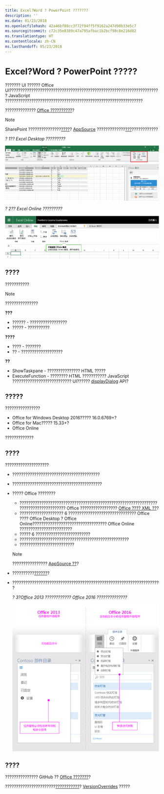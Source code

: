 ```yaml
---
title: Excel?Word ? PowerPoint ???????
description: ''
ms.date: 01/23/2018
ms.openlocfilehash: 42a46bf88cc3f72f94ff5f9162a247d90b33e5c7
ms.sourcegitcommit: c72c35e8389c47a795afbac1b2bcf98c8e216d82
ms.translationtype: HT
ms.contentlocale: zh-CN
ms.lasthandoff: 05/23/2018
---
```

# <a name="add-in-commands-for-excel-word-and-powerpoint"></a>Excel?Word ? PowerPoint ?????

??????? UI ?????? Office UI????????????????????????????????????????????????????????????????????? JavaScript ???????????????????????????????????????????????????????????????

?????????????? [Office ??????????](https://channel9.msdn.com/events/Build/2016/P551)?

> [!NOTE]
> SharePoint ???????????????[????](../publish/centralized-deployment.md)? [AppSource](https://docs.microsoft.com/en-us/office/dev/store/submit-to-the-office-store) ?????????????[???](../testing/create-a-network-shared-folder-catalog-for-task-pane-and-content-add-ins.md)???????????? 

*? 1?? Excel Desktop ?????????*

![Excel ???????????](../images/add-in-commands-1.png)

*? 2?? Excel Online ?????????*

![Excel Online ???????????](../images/add-in-commands-2.png)

## <a name="command-capabilities"></a>????
???????????

> [!NOTE]
> ???????????????

**???**

- ?????? - ?????????????????
- ????? - ?????????? 

**????**

- ???? - ???????
- ?? - ???????????????????

**??**

- ShowTaskpane - ??????????????? HTML ?????
- ExecuteFunction - ???????? HTML ??????????? JavaScript ??????????????????????????? UI?????? [displayDialog](http://dev.office.com/reference/add-ins/shared/officeui) API?  

## <a name="supported-platforms"></a>?????
????????????????

- Office for Windows Desktop 2016????? 16.0.6769+?
- Office for Mac????? 15.33+?
- Office Online 

?????????????

## <a name="best-practices"></a>????

????????????????????

- ????????????????????????????????????????
- ?????????????????????????????????????????
- ????? Office ????????
    - ???????????????????????????????????????????????????????????????????????????????????? Office ????????????????? [Office ???? XML ??](../develop/add-in-manifests.md)? 
    - ???????????????????? 6 ??????????????????????????????? Office ???? Office Desktop ? Office Online?????????????????????????????????? Office Online ????????????????????????  
    - ????? 6 ????????????????????????? 
    - ??????????????????????????????????????????????????
    - ?????????????????????????

     > [!NOTE]
     > ???????????????? [AppSource ??](https://docs.microsoft.com/en-us/office/dev/store/validation-policies)?

- ??????????[??????](design-icons.md)?
- ????????????????????????????????????????????????????????????????????

   *? 3?Office 2013 ???????????? Office 2016 ??????????????*

   ![?? Office 2013 ???????????? Office 2016 ???????????????????](../images/office-task-pane-add-ins.png)


## <a name="next-steps"></a>????

??????????????? GitHub ?? [Office ???????](https://github.com/OfficeDev/Office-Add-in-Commands-Samples/)?

???????????????????????[???????????](../develop/create-addin-commands.md)? [VersionOverrides](https://dev.office.com/reference/add-ins/manifest/versionoverrides) ?????





